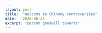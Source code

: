 ```yaml
---
layout: post
title:  "Welcome to Chinmoy controversies"
date:   2020-06-25
excerpt: "person goodwill towards"
---
```


